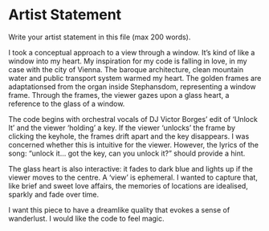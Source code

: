 # Artist Statement

Write your artist statement in this file (max 200 words).

I took a conceptual approach to a view through a window. It’s kind of like a window into my heart. My inspiration for my code is falling in love, in my case with the city of Vienna. The baroque architecture, clean mountain water and public transport system warmed my heart. The golden frames are adaptationsed from the organ inside Stephansdom, representing a window frame. Through the frames, the viewer gazes upon a glass heart, a reference to the glass of a window. 

The code begins with orchestral vocals of DJ Victor Borges’ edit of ‘Unlock It’ and the viewer ‘holding’ a key. If the viewer ‘unlocks’ the frame by clicking the keyhole, the frames drift apart and the key disappears. I was concerned whether this is intuitive for the viewer. However, the lyrics of the song: “unlock it… got the key, can you unlock it?”  should provide a hint.

The glass heart is also interactive: it fades to dark blue and lights up if the viewer moves to the centre. A ‘view’ is ephemeral. I wanted to capture that, like brief and sweet love affairs, the memories of locations are idealised, sparkly and fade over time. 

I want this piece to have a dreamlike quality that evokes a sense of wanderlust. I would like the code to feel magic. 

